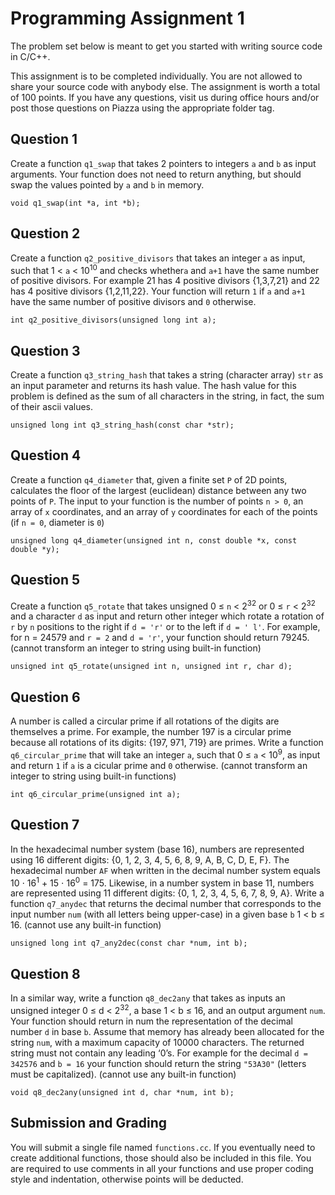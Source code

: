 # Programming Assignment 1

The problem set below is meant to get you started with writing source code in C/C++.

This assignment is to be completed individually. You are not allowed to share your source code with anybody else. The assignment is worth a total of
100 points. If you have any questions, visit us during office hours and/or post those questions on Piazza using the appropriate folder tag.

## Question 1

Create a function `q1_swap` that takes 2 pointers to integers `a` and `b` as input arguments. Your function does not need to return anything, but should swap the values pointed by `a` and `b` in memory.

`void q1_swap(int *a, int *b);`

## Question 2

Create a function `q2_positive_divisors` that takes an integer `a` as input, such that 1 < `a` < 10<sup>10</sup> and checks whether`a` and `a+1` have the same number of positive divisors. For example 21 has 4 positive divisors {1,3,7,21} and 22 has 4 positive divisors {1,2,11,22}. Your function will return `1` if `a` and `a+1` have the same number of positive divisors and `0` otherwise.

`int q2_positive_divisors(unsigned long int a);`

## Question 3

Create a function `q3_string_hash` that takes a string (character array) `str` as an input parameter and returns its hash value. The hash value for this problem is defined as the sum of all characters in the string, in fact, the sum of their ascii values.

`unsigned long int q3_string_hash(const char *str);`

## Question 4

Create a function `q4_diameter` that, given a finite set `P` of 2D points, calculates the floor of the largest (euclidean) distance between any two points of `P`. The input to your function is the number of points `n > 0`, an array of `x` coordinates, and an array of `y` coordinates for each of the points (if `n = 0`, diameter is `0`)

`unsigned long q4_diameter(unsigned int n, const double *x, const double *y);`

## Question 5

Create a function `q5_rotate` that takes unsigned 0 ≤ `n` < 2<sup>32</sup> or 0 ≤ `r` < 2<sup>32</sup> and a character `d` as input and return other integer which rotate a rotation of `r` by `n` positions to the right if `d = 'r'` or to the left if `d = ' l'`. For example, for n = 24579 and `r = 2` and `d = 'r'`, your function should return 79245. (cannot transform an integer to string using built-in function)

`unsigned int q5_rotate(unsigned int n, unsigned int r, char d);`

## Question 6

A number is called a circular prime if all rotations of the digits are themselves a prime. For example, the number 197 is a circular prime because all rotations of its digits: {197, 971, 719} are primes. Write a function `q6_circular_prime` that will take an integer `a`, such that 0 ≤ `a` < 10<sup>9</sup>, as input and return `1` if `a` is a cicular prime and `0` otherwise. (cannot transform an integer to string using built-in functions)

`int q6_circular_prime(unsigned int a);`

## Question 7

In the hexadecimal number system (base 16),  numbers are represented using 16 different digits: {0, 1, 2, 3, 4, 5, 6, 8, 9, A, B, C, D, E, F}. The hexadecimal number `AF` when written in the decimal number system equals 10 ⋅ 16<sup>1</sup> + 15 ⋅ 16<sup>0</sup> = 175. Likewise, in a number system in base 11,  numbers are represented using 11 different digits: {0, 1, 2, 3, 4, 5, 6, 7, 8, 9, A}. Write a function `q7_anydec` that returns the decimal number that corresponds to the input number `num` (with all letters being upper-case) in a given base `b` 1 < b ≤ 16. (cannot use any built-in function)

`unsigned long int q7_any2dec(const char *num, int b);`

## Question 8

In a similar way, write a function `q8_dec2any` that takes as inputs an unsigned integer 0 ≤ d < 2<sup>32</sup>, a base 1 < b ≤ 16, and an output argument `num`. Your function should return in num the representation of the decimal number `d` in base `b`. Assume that memory has already been allocated for the string `num`, with a maximum capacity of 10000 characters. The returned string must not contain any leading ‘0’s. For example for the decimal `d = 342576` and `b = 16` your function should return the string `"53A30"` (letters must be capitalized). (cannot use any built-in function)

`void q8_dec2any(unsigned int d, char *num, int b);`

## Submission and Grading

You will submit a single file named `functions.cc`.  If you eventually need to create additional functions, those should also be included in this file. You are required to use comments in all your functions and use proper coding style and indentation, otherwise points will be deducted.
